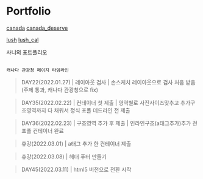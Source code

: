 # Portfolio

[canada](http://sanynote.github.io/Portfolio/canada/index.html)
[canada_deserve](http://sanynote.github.io/Portfolio/canada/deserve.html)

[lush](http://sanynote.github.io/Portfolio/lush/index.html)
[lush_cal](http://sanynote.github.io/Portfolio/lush/cal.html)

사니의 포트폴리오
```

캐나다 관광청 페이지 타임라인
```

>DAY22(2022.01.27) | 레이아웃 검사 | 손스케치 레이아웃으로 검사 처음 받음 (주제 통과, 캐나다 관광청으로 fix)

>DAY35(2022.02.22) | 컨테이너 첫 제출 | 영역별로 사진사이즈맞추고 추가구조영역까지 다 채워서 정식 포폴 데드라인 전 제출

>DAY36(2022.02.23) | 구조영역 추가 후 제출 | 인라인구조(a태그추가)추가 전 포폴 컨테이너 완료

>휴강(2022.03.01) | a태그 추가 한 컨테이너 제출

>휴강(2022.03.08) | 헤더 푸터 만들기 

>DAY45(2022.03.11) | html5 버전으로 전환 시작

